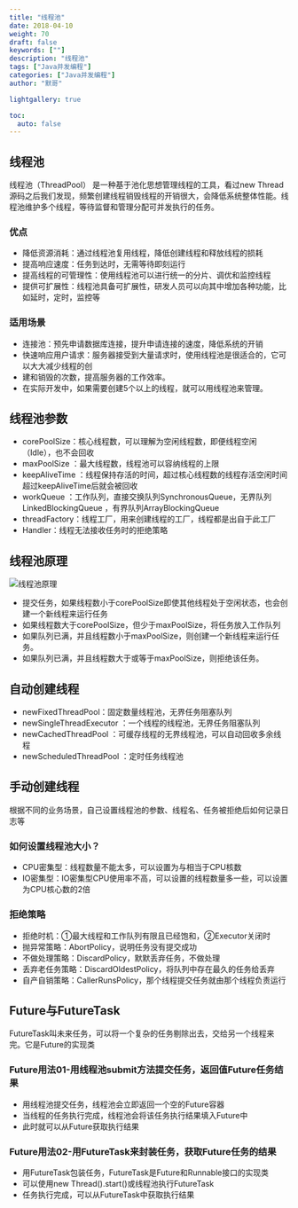 ```yaml
---
title: "线程池"  
date: 2018-04-10
weight: 70  
draft: false  
keywords: [""]  
description: "线程池"  
tags: ["Java并发编程"]
categories: ["Java并发编程"]  
author: "默哥"  

lightgallery: true

toc:
  auto: false
---
```

## 线程池
线程池（ThreadPool） 是一种基于池化思想管理线程的工具，看过new Thread源码之后我们发现，频繁创建线程销毁线程的开销很大，会降低系统整体性能。线程池维护多个线程，等待监督和管理分配可并发执行的任务。

### 优点
* 降低资源消耗：通过线程池复用线程，降低创建线程和释放线程的损耗
* 提高响应速度：任务到达时，无需等待即刻运行
* 提高线程的可管理性：使用线程池可以进行统一的分片、调优和监控线程
* 提供可扩展性：线程池具备可扩展性，研发人员可以向其中增加各种功能，比如延时，定时，监控等
### 适用场景
* 连接池：预先申请数据库连接，提升申请连接的速度，降低系统的开销
* 快速响应用户请求：服务器接受到大量请求时，使用线程池是很适合的，它可以大大减少线程的创
* 建和销毁的次数，提高服务器的工作效率。
* 在实际开发中，如果需要创建5个以上的线程，就可以用线程池来管理。

## 线程池参数
* corePoolSize：核心线程数，可以理解为空闲线程数，即便线程空闲（Idle），也不会回收
* maxPoolSize ：最大线程数，线程池可以容纳线程的上限
* keepAliveTime ：线程保持存活的时间，超过核心线程数的线程存活空闲时间超过keepAliveTime后就会被回收
* workQueue ：工作队列，直接交换队列SynchronousQueue，无界队列LinkedBlockingQueue ，有界队列ArrayBlockingQueue
* threadFactory：线程工厂，用来创建线程的工厂，线程都是出自于此工厂
* Handler：线程无法接收任务时的拒绝策略
## 线程池原理
![](/images/current/JCP-threadPool.png "线程池原理")

* 提交任务，如果线程数小于corePoolSize即使其他线程处于空闲状态，也会创建一个新线程来运行任务
* 如果线程数大于corePoolSize，但少于maxPoolSize，将任务放入工作队列
* 如果队列已满，并且线程数小于maxPoolSize，则创建一个新线程来运行任务。
* 如果队列已满，并且线程数大于或等于maxPoolSize，则拒绝该任务。
## 自动创建线程
* newFixedThreadPool：固定数量线程池，无界任务阻塞队列
* newSingleThreadExecutor ：一个线程的线程池，无界任务阻塞队列
* newCachedThreadPool ：可缓存线程的无界线程池，可以自动回收多余线程
* newScheduledThreadPool ：定时任务线程池
## 手动创建线程
根据不同的业务场景，自己设置线程池的参数、线程名、任务被拒绝后如何记录日志等
### 如何设置线程池大小？
* CPU密集型：线程数量不能太多，可以设置为与相当于CPU核数
* IO密集型：IO密集型CPU使用率不高，可以设置的线程数量多一些，可以设置为CPU核心数的2倍
### 拒绝策略
* 拒绝时机：①最大线程和工作队列有限且已经饱和，②Executor关闭时
* 抛异常策略：AbortPolicy，说明任务没有提交成功
* 不做处理策略：DiscardPolicy，默默丢弃任务，不做处理
* 丢弃老任务策略：DiscardOldestPolicy，将队列中存在最久的任务给丢弃
* 自产自销策略：CallerRunsPolicy，那个线程提交任务就由那个线程负责运行

## Future与FutureTask
FutureTask叫未来任务，可以将一个复杂的任务剔除出去，交给另一个线程来完。它是Future的实现类
### Future用法01-用线程池submit方法提交任务，返回值Future任务结果
* 用线程池提交任务，线程池会立即返回一个空的Future容器
* 当线程的任务执行完成，线程池会将该任务执行结果填入Future中
* 此时就可以从Future获取执行结果
### Future用法02-用FutureTask来封装任务，获取Future任务的结果
* 用FutureTask包装任务，FutureTask是Future和Runnable接口的实现类
* 可以使用new Thread().start()或线程池执行FutureTask
* 任务执行完成，可以从FutureTask中获取执行结果